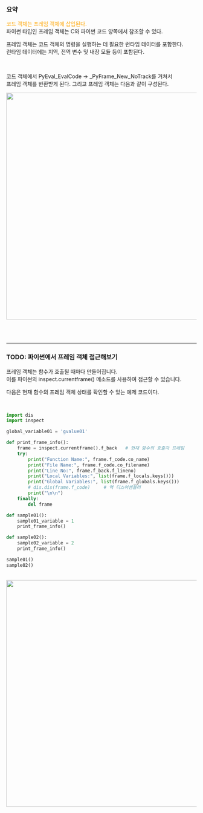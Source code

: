 ### 요약

<font color='orange'>코드 객체는 프레임 객체에 삽입된다.  </font>  
파이썬 타입인 프레임 객체는 C와 파이썬 코드 양쪽에서 참조할 수 있다.  


프레임 객체는 코드 객체의 명령을 실행하는 데 필요한 런타임 데이터를 포함한다.  
런타임 데이터에는 지역, 전역 변수 및 내장 모듈 등이 포함된다.  


<br>


코드 객체에서 PyEval_EvalCode → _PyFrame_New_NoTrack를 거쳐서  
프레임 객체를 반환받게 된다. 그리고 프레임 객체는 다음과 같이 구성된다.  

<img src="https://github.com/wooy0ng/wooy0ng/assets/37149278/9d86e8a3-56e8-412b-8e29-2dc3e55cdfef" width=600>

<br><br><hr>


### TODO: 파이썬에서 프레임 객체 접근해보기
프레임 객체는 함수가 호출될 때마다 만들어집니다.  
이를 파이썬의 inspect.currentframe() 메소드를 사용하여 접근할 수 있습니다.   

다음은 현재 함수의 프레임 객체 상태를 확인할 수 있는 예제 코드이다.   

<br>

``` python
import dis
import inspect

global_variable01 = 'gvalue01'

def print_frame_info():
    frame = inspect.currentframe().f_back   # 현재 함수의 호출자 프레임
    try:
        print("Function Name:", frame.f_code.co_name)
        print("File Name:", frame.f_code.co_filename)
        print("Line No:", frame.f_back.f_lineno)   
        print("Local Variables:", list(frame.f_locals.keys()))
        print("Global Variables:", list(frame.f_globals.keys()))
        # dis.dis(frame.f_code)     # 역 디스어셈블러
        print("\n\n")
    finally:
        del frame

def sample01():
    sample01_variable = 1
    print_frame_info()

def sample02():
    sample02_variable = 2
    print_frame_info()

sample01()
sample02()
```

<br>

<img src="https://github.com/wooy0ng/wooy0ng/assets/37149278/f6f4e000-cc1c-40f3-94b6-bc4fa9205c57" width=600>
